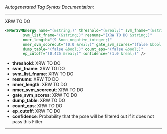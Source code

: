 _Autogenerated Tag Syntax Documentation:_

---
XRW TO DO

```xml
<NMerSVMEnergy name="(&string;)" threshold="(&real;)" svm_fname="(&string;)"
        svm_list_fname="(&string;)" resnums="(XRW TO DO &string;)"
        nmer_length="(9 &non_negative_integer;)"
        nmer_svm_scorecut="(0.0 &real;)" gate_svm_scores="(false &bool;)"
        dump_table="(false &bool;)" count_eps="(false &bool;)"
        ep_cutoff="(0.425 &real;)" confidence="(1.0 &real;)" />
```

-   **threshold**: XRW TO DO
-   **svm_fname**: XRW TO DO
-   **svm_list_fname**: XRW TO DO
-   **resnums**: XRW TO DO
-   **nmer_length**: XRW TO DO
-   **nmer_svm_scorecut**: XRW TO DO
-   **gate_svm_scores**: XRW TO DO
-   **dump_table**: XRW TO DO
-   **count_eps**: XRW TO DO
-   **ep_cutoff**: XRW TO DO
-   **confidence**: Probability that the pose will be filtered out if it does not pass this Filter

---
